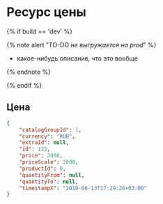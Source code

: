 # Ресурс цены

{% if build == 'dev' %}

{% note alert "TO-DO _не выгружается на prod_" %}

- какое-нибудь описание, что это вообще
  
{% endnote %}

{% endif %}

## Цена

```json
{
    "catalogGroupId": 1,
    "currency": "RUB",
    "extraId": null,
    "id": 122,
    "price": 2000,
    "priceScale": 2000,
    "productId": 8,
    "quantityFrom": null,
    "quantityTo": null,
    "timestampX": "2019-06-13T17:29:26+03:00"
}
```